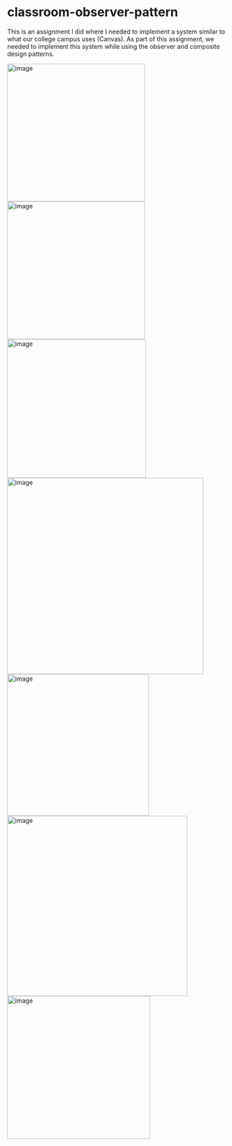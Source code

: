 # classroom-observer-pattern
This is an assignment I did where I needed to implement a system similar to what our college campus uses (Canvas). As part of this assignment, we needed to implement this system while using the observer and composite design patterns.

<img width="315" alt="image" src="https://github.com/lynxzen/classroom-observer-pattern/assets/32289143/d43b35c5-449e-4747-acc3-bafe6257b56b">

<img width="315" alt="image" src="https://github.com/lynxzen/classroom-observer-pattern/assets/32289143/807b04ac-79f9-4f1a-b872-9192a5fa32f2">

<img width="317" alt="image" src="https://github.com/lynxzen/classroom-observer-pattern/assets/32289143/6daf8a6e-0d78-4e61-9aec-20e03bf3a55c">

<img width="449" alt="image" src="https://github.com/lynxzen/classroom-observer-pattern/assets/32289143/31c24d5b-c083-48cb-8e29-b92017fdb367">

<img width="324" alt="image" src="https://github.com/lynxzen/classroom-observer-pattern/assets/32289143/ef6cf6ac-2f74-4920-a537-e07149163861">

<img width="412" alt="image" src="https://github.com/lynxzen/classroom-observer-pattern/assets/32289143/4929a8ae-c169-4d48-9a11-dbdacfdffa19">

<img width="327" alt="image" src="https://github.com/lynxzen/classroom-observer-pattern/assets/32289143/62fbabff-41df-47a5-bda9-af21e6c94bb3">







